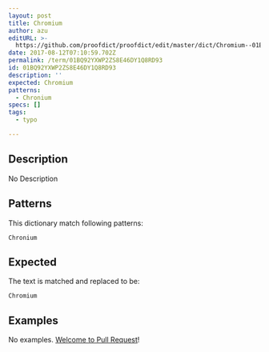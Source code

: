 ```yaml
---
layout: post
title: Chromium
author: azu
editURL: >-
  https://github.com/proofdict/proofdict/edit/master/dict/Chromium--01BQ92YXWP2ZS8E46DY1Q8RD93.yml
date: 2017-08-12T07:10:59.702Z
permalink: /term/01BQ92YXWP2ZS8E46DY1Q8RD93
id: 01BQ92YXWP2ZS8E46DY1Q8RD93
description: ''
expected: Chromium
patterns:
  - Chronium
specs: []
tags:
  - typo

---
```


## Description

No Description 

## Patterns

This dictionary match following patterns:

    Chronium

## Expected

The text is matched and replaced to be:

    Chromium

## Examples

No examples. [Welcome to Pull Request](https://github.com/jser/jser.info/edit/master/dict/Chromium--01BQ92YXWP2ZS8E46DY1Q8RD93.yml)!
